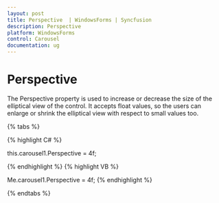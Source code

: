 ```yaml
---
layout: post
title: Perspective  | WindowsForms | Syncfusion
description: Perspective 
platform: WindowsForms
control: Carousel
documentation: ug
---
```


# Perspective

The Perspective property is used to increase or decrease the size of the elliptical view of the control. It accepts float values, so the users can enlarge or shrink the elliptical view with respect to small values too.

{% tabs %}

{% highlight C# %}


this.carousel1.Perspective = 4f;

{% endhighlight %}
{% highlight VB %}


Me.carousel1.Perspective = 4f;
{% endhighlight %}

{% endtabs %}

